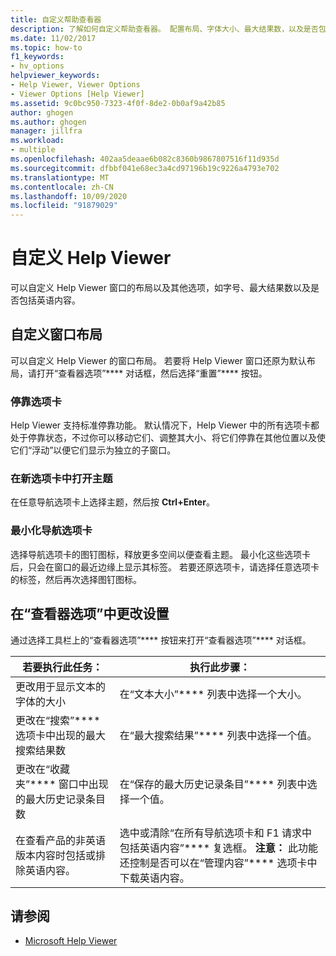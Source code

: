 ```yaml
---
title: 自定义帮助查看器
description: 了解如何自定义帮助查看器。 配置布局、字体大小、最大结果数，以及是否包含英语内容。
ms.date: 11/02/2017
ms.topic: how-to
f1_keywords:
- hv_options
helpviewer_keywords:
- Help Viewer, Viewer Options
- Viewer Options [Help Viewer]
ms.assetid: 9c0bc950-7323-4f0f-8de2-0b0af9a42b85
author: ghogen
ms.author: ghogen
manager: jillfra
ms.workload:
- multiple
ms.openlocfilehash: 402aa5deaae6b082c8360b9867807516f11d935d
ms.sourcegitcommit: dfbbf041e68ec3a4cd97196b19c9226a4793e702
ms.translationtype: MT
ms.contentlocale: zh-CN
ms.lasthandoff: 10/09/2020
ms.locfileid: "91879029"
---
```

# <a name="customize-the-help-viewer"></a>自定义 Help Viewer
可以自定义 Help Viewer 窗口的布局以及其他选项，如字号、最大结果数以及是否包括英语内容。

## <a name="customizing-window-layout"></a>自定义窗口布局
可以自定义 Help Viewer 的窗口布局。 若要将 Help Viewer 窗口还原为默认布局，请打开“查看器选项”**** 对话框，然后选择“重置”**** 按钮。

### <a name="docking-tabs"></a>停靠选项卡
Help Viewer 支持标准停靠功能。 默认情况下，Help Viewer 中的所有选项卡都处于停靠状态，不过你可以移动它们、调整其大小、将它们停靠在其他位置以及使它们“浮动”以便它们显示为独立的子窗口。

### <a name="opening-a-topic-in-a-new-tab"></a>在新选项卡中打开主题
在任意导航选项卡上选择主题，然后按 **Ctrl+Enter**。

### <a name="minimize-a-navigation-tab"></a>最小化导航选项卡
选择导航选项卡的图钉图标，释放更多空间以便查看主题。 最小化这些选项卡后，只会在窗口的最近边缘上显示其标签。 若要还原选项卡，请选择任意选项卡的标签，然后再次选择图钉图标。

## <a name="changing-settings-in-viewer-options"></a>在“查看器选项”中更改设置
通过选择工具栏上的“查看器选项”**** 按钮来打开“查看器选项”**** 对话框。

|若要执行此任务：|执行此步骤：|
| - | - |
|更改用于显示文本的字体的大小|在“文本大小”**** 列表中选择一个大小。|
|更改在“搜索”**** 选项卡中出现的最大搜索结果数|在“最大搜索结果”**** 列表中选择一个值。|
|更改在“收藏夹”**** 窗口中出现的最大历史记录条目数|在“保存的最大历史记录条目”**** 列表中选择一个值。|
|在查看产品的非英语版本内容时包括或排除英语内容。|选中或清除“在所有导航选项卡和 F1 请求中包括英语内容”**** 复选框。 **注意：** 此功能还控制是否可以在“管理内容”**** 选项卡中下载英语内容。|

## <a name="see-also"></a>请参阅

- [Microsoft Help Viewer](../help-viewer/overview.md)